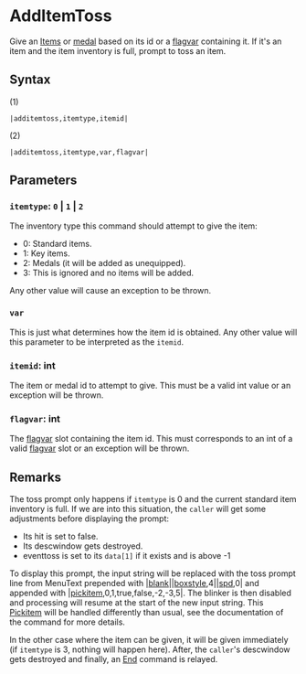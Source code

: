 # AddItemToss

Give an [Items](../../../Enums%20and%20IDs/Items.md) or [medal](../../../Enums%20and%20IDs/Medal.md) based on its id or a [flagvar](../../../Flags%20arrays/flagvar.md) containing it. If it's an item and the item inventory is full, prompt to toss an item.

## Syntax

(1)

````
|additemtoss,itemtype,itemid|
````

(2)

````
|additemtoss,itemtype,var,flagvar|
````

## Parameters

### `itemtype`: `0` | `1` | `2`

The inventory type this command should attempt to give the item:

* 0: Standard items.
* 1: Key items. 
* 2: Medals (it will be added as unequipped).
* 3: This is ignored and no items will be added.

Any other value will cause an exception to be thrown.

### `var`

This is just what determines how the item id is obtained. Any other value will this parameter to be interpreted as the `itemid`.

### `itemid`: int

The item or medal id to attempt to give. This must be a valid int value or an exception will be thrown.

### `flagvar`:  int

The [flagvar](../../../Flags%20arrays/flagvar.md) slot containing the item id. This must corresponds to an int of a valid [flagvar](../../../Flags%20arrays/flagvar.md) slot or an exception will be thrown.

## Remarks

The toss prompt only happens if `itemtype` is 0 and the current standard item inventory is full. If we are into this situation, the `caller` will get some adjustments before displaying the prompt:

* Its hit is set to false.
* Its descwindow gets destroyed.
* eventtoss is set to its `data[1]` if it exists and is above -1 

To display this prompt, the input string will be replaced with the toss prompt line from MenuText prepended with |[blank](Blank.md)\||[boxstyle](Boxstyle.md),4||[spd](Spd.md),0| and appended with |[pickitem](Pickitem.md),0,1,true,false,-2,-3,5|. The blinker is then disabled and processing will resume at the start of the new input string. This [Pickitem](Pickitem.md) will be handled differently than usual, see the documentation of the command for more details.

In the other case where the item can be given, it will be given immediately (if `itemtype` is 3, nothing will happen here). After, the `caller`'s descwindow gets destroyed and finally, an [End](End.md) command is relayed.
